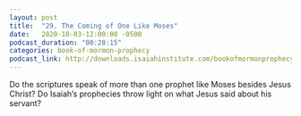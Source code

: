 ```yaml
---
layout: post
title:  "29. The Coming of One Like Moses"
date:   2020-10-03-12:00:00 -0500
podcast_duration: "00:28:15"
categories: book-of-mormon-prophecy
podcast_link: http://downloads.isaiahinstitute.com/bookofmormonprophecypodcast/Episode_29_v1.mp3
---
```

Do the scriptures speak of more than one prophet like Moses besides Jesus Christ? Do Isaiah’s prophecies throw light on what Jesus said about his servant?
